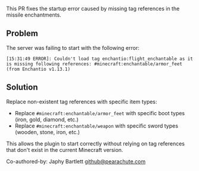 This PR fixes the startup error caused by missing tag references in the missile enchantments.

## Problem
The server was failing to start with the following error:
```
[15:31:49 ERROR]: Couldn't load tag enchantio:flight_enchantable as it is missing following references: #minecraft:enchantable/armor_feet (from Enchantio v1.13.1)
```

## Solution
Replace non-existent tag references with specific item types:
- Replace `#minecraft:enchantable/armor_feet` with specific boot types (iron, gold, diamond, etc.)
- Replace `#minecraft:enchantable/weapon` with specific sword types (wooden, stone, iron, etc.)

This allows the plugin to start correctly without relying on tag references that don't exist in the current Minecraft version.

Co-authored-by: Japhy Bartlett <github@pearachute.com>

